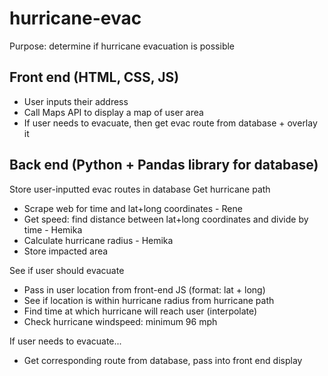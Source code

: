 # hurricane-evac
Purpose: determine if hurricane evacuation is possible

## Front end (HTML, CSS, JS)
- User inputs their address
- Call Maps API to display a map of user area
- If user needs to evacuate, then get evac route from database + overlay it

## Back end (Python + Pandas library for database)
Store user-inputted evac routes in database
Get hurricane path
- Scrape web for time and lat+long coordinates - Rene
- Get speed: find distance between lat+long coordinates and divide by time - Hemika
- Calculate hurricane radius - Hemika
- Store impacted area

See if user should evacuate
- Pass in user location from front-end JS (format: lat + long)
- See if location is within hurricane radius from hurricane path
- Find time at which hurricane will reach user (interpolate)
- Check hurricane windspeed: minimum 96 mph

If user needs to evacuate...
- Get corresponding route from database, pass into front end display
